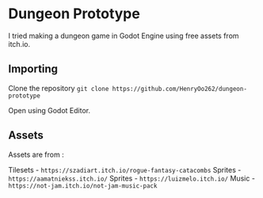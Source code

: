 # Dungeon Prototype

I tried making a dungeon game in Godot Engine using free assets from 
itch.io.

## Importing

Clone the repository `git clone https://github.com/HenryOo262/dungeon-prototype` 

Open using Godot Editor.

## Assets

Assets are from :

Tilesets - `https://szadiart.itch.io/rogue-fantasy-catacombs`
Sprites  - `https://aamatniekss.itch.io/`
Sprites  - `https://luizmelo.itch.io/`
Music    - `https://not-jam.itch.io/not-jam-music-pack`